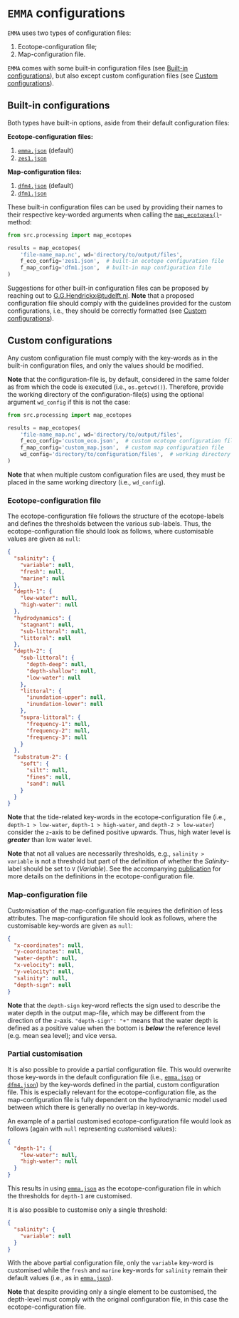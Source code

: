 # `EMMA` configurations
`EMMA` uses two types of configuration files:
 1. Ecotope-configuration file;
 1. Map-configuration file.

`EMMA` comes with some built-in configuration files (see [Built-in configurations](#built-in-configurations)), but also
except custom configuration files (see [Custom configurations](#custom-configurations)).

## Built-in configurations
Both types have built-in options, aside from their default configuration files:

**Ecotope-configuration files:**
 1. [`emma.json`](emma.json) (default)
 1. [`zes1.json`](zes1.json)

**Map-configuration files:**
 1. [`dfm4.json`](dfm4.json) (default)
 1. [`dfm1.json`](dfm1.json)
    
These built-in configuration files can be used by providing their names to their respective key-worded arguments when
calling the [`map_ecotopes()`](../src/processing.py)-method:
```python
from src.processing import map_ecotopes

results = map_ecotopes(
    'file-name_map.nc', wd='directory/to/output/files',
    f_eco_config='zes1.json',  # built-in ecotope configuration file
    f_map_config='dfm1.json',  # built-in map configuration file
)
```

Suggestions for other built-in configuration files can be proposed by reaching out to
[G.G.Hendrickx@tudelft.nl](mailto:G.G.Hendrickx@tudelft.nl?subject=[GitHub]%20EMMA:%20Built-in%20configuration-file).
**Note** that a proposed configuration file should comply with the guidelines provided for the custom configurations,
i.e., they should be correctly formatted (see [Custom configurations](#custom-configurations)).

## Custom configurations
Any custom configuration file must comply with the key-words as in the built-in configuration files, and only the values
should be modified.

**Note** that the configuration-file is, by default, considered in the same folder as from which the code is executed
(i.e., `os.getcwd()`). Therefore, provide the working directory of the configuration-file(s) using the optional argument 
`wd_config` if this is not the case:
```python
from src.processing import map_ecotopes

results = map_ecotopes(
    'file-name_map.nc', wd='directory/to/output/files',
    f_eco_config='custom_eco.json',  # custom ecotope configuration file
    f_map_config='custom_map.json',  # custom map configuration file
    wd_config='directory/to/configuration/files',  # working directory with custom configuration file(s)
)
```

**Note** that when multiple custom configuration files are used, they must be placed in the same working directory 
(i.e., `wd_config`).

### Ecotope-configuration file
The ecotope-configuration file follows the structure of the ecotope-labels and defines the thresholds between the 
various sub-labels. Thus, the ecotope-configuration file should look as follows, where customisable values are given as
`null`:
```json
{
  "salinity": {
    "variable": null,
    "fresh": null,
    "marine": null
  },
  "depth-1": {
    "low-water": null,
    "high-water": null
  },
  "hydrodynamics": {
    "stagnant": null,
    "sub-littoral": null,
    "littoral": null
  },
  "depth-2": {
    "sub-littoral": {
      "depth-deep": null,
      "depth-shallow": null,
      "low-water": null
    },
    "littoral": {
      "inundation-upper": null,
      "inundation-lower": null
    },
    "supra-littoral": {
      "frequency-1": null,
      "frequency-2": null,
      "frequency-3": null
    }
  },
  "substratum-2": {
    "soft": {
      "silt": null,
      "fines": null,
      "sand": null
    }
  }
}
```

**Note** that the tide-related key-words in the ecotope-configuration file (i.e., `depth-1 > low-water`, 
`depth-1 > high-water`, and `depth-2 > low-water`) consider the `z`-axis to be defined positive upwards. Thus, high 
water level is _**greater**_ than low water level.

**Note** that not all values are necessarily thresholds, e.g., `salinity > variable` is not a threshold but part of the
definition of whether the _Salinity_-label should be set to `V` (_Variable_). See the accompanying 
[publication]() for more details on the definitions in the ecotope-configuration file.

### Map-configuration file
Customisation of the map-configuration file requires the definition of less attributes. The map-configuration file 
should look as follows, where the customisable key-words are given as `null`:
```json
{
  "x-coordinates": null,
  "y-coordinates": null,
  "water-depth": null,
  "x-velocity": null,
  "y-velocity": null,
  "salinity": null,
  "depth-sign": null
}
```
**Note** that the `depth-sign` key-word reflects the sign used to describe the water depth in the output map-file, which 
may be different from the direction of the `z`-axis. `"depth-sign": "+"` means that the water depth is defined as a 
positive value when the bottom is _**below**_ the reference level (e.g. mean sea level); and vice versa. 

### Partial customisation
It is also possible to provide a partial configuration file. This would overwrite those key-words in the default 
configuration file (i.e., [`emma.json`](emma.json) or [`dfm4.json`](dfm4.json)) by the key-words defined in the partial,
custom configuration file. This is especially relevant for the ecotope-configuration file, as the map-configuration file
is fully dependent on the hydrodynamic model used between which there is generally no overlap in key-words.

An example of a partial customised ecotope-configuration file would look as follows (again with `null` representing
customised values):
```json
{
  "depth-1": {
    "low-water": null,
    "high-water": null
  }
}
```

This results in using [`emma.json`](emma.json) as the ecotope-configuration file in which the thresholds for `depth-1`
are customised.

It is also possible to customise only a single threshold:
```json
{
  "salinity": {
    "variable": null
  }
}
```
With the above partial configuration file, only the `variable` key-word is customised while the `fresh` and `marine`
key-words for `salinity` remain their default values (i.e., as in [`emma.json`](emma.json)).

**Note** that despite providing only a single element to be customised, the depth-level must comply with the original
configuration file, in this case the ecotope-configuration file.
